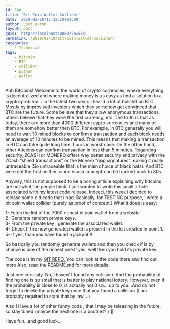 ```yaml
---
id: 538
title: 'Bit Coin Wallet Collider'
date: '2019-02-19T17:32:10+01:00'
author: Lord_evron
layout: post
guid: 'http://localhost:8080/?p=538'
permalink: /2019/02/19/bit-coin-wallet-collider/
categories:
    - Technical
tags:
    - bitcoin
    - BTC
    - collider
    - python
    - Wallet
---
```


Ahh BitCoins! Welcome to the world of crypto currencies, where everything is decentralized and where making money is as easy as find a solution to a crypto-problem… In the latest two years i heard a lot of bullshit on BTC. Mostly by improvised investors which they somehow get convinced that BTC are the future. Some believe that they allow anonymous transactions, others believe that they were the first currency, etc. The truth is that as today, there are more than 4000 different cypto currencies and many of them are somehow better then BTC. For example, in BTC generally you will need to wait 10 mined blocks to confirm a transaction and each block needs an average of 10 minutes to be mined. This means that making a transaction in BTC can take quite long time, hours in worst case. On the other hand, other Altcoins can confirm transaction in less than 5 minutes. Regarding security, ZCASH or MONERO offers way better security and privacy with the ZCash “shield transactions” or the Monero “ring signatures” making it really untraceable (So untraceable that is the main choice of black hats). And BTC were not the first neither, since ecash concept can be tracked back to 80s.

Anyway, this is not supposed to be a boring article explaining why bitcoins are not what the people think. I just wanted to write this small article associated with my latest code release. Indeed, this week i decided to release some old code that i had. Basically, for TESTING purpose, i wrote a bit coin wallet collider (purely as proof of concept.) What it does is easy:

1- Fetch the list of the 7000 richest bitcoin wallet from a website  
2- Generate random private keys.  
3- From the private key , generate the associated wallet.  
4- Check If the new generated wallet is present in the list created in point 1.  
5- If yes, than you have found a jackpot!!!

So basically you randomly generate wallets and then you check if is by chance is one of the richest one.If yes, well then you hold its private key.

The code is in my [GIT REPO. ](https://github.com/LordEvron/BTC_bruteforcer) You can look at the code there and find out more Also, read the README.md for more details.

Just one curiosity. No, i haven’ t found any collision. And the probability of finding one is so small that is better to play national lottery. However, even if the probability is close to 0, is actually not 0 so… up to you…And do not forget to delete the private key once that you found a collision (I am probably required to state that by law….)

Also I Have a lot of other funny code , that i may be releasing in the future, so stay tuned (maybe the next one is a bootnet? ) 🙂

Have fun…and good luck..